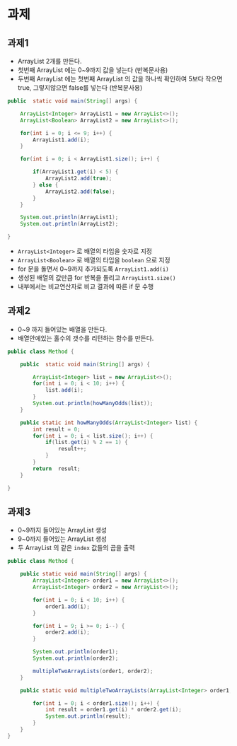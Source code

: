 과제
===

과제1
---

- ArrayList 2개를 만든다.
- 첫번째 ArrayList 에는 0~9까지 값을 넣는다 (반복문사용)
- 두번째 ArrayList 에는 첫번째 ArrayList 의 값을 하나씩 확인하여 5보다 작으면 true, 그렇지않으면 false를 넣는다 (반복문사용)

```java
public  static void main(String[] args) {

    ArrayList<Integer> ArrayList1 = new ArrayList<>();
    ArrayList<Boolean> ArrayList2 = new ArrayList<>();

    for(int i = 0; i <= 9; i++) {
        ArrayList1.add(i);
    }

    for(int i = 0; i < ArrayList1.size(); i++) {

        if(ArrayList1.get(i) < 5) {
            ArrayList2.add(true);
        } else {
            ArrayList2.add(false);
        }
    }

    System.out.println(ArrayList1);
    System.out.println(ArrayList2);

}
```

- `ArrayList<Integer>` 로 배열의 타입을 숫자로 지정
- `ArrayList<Boolean>` 로 배열의 타입을 `boolean` 으로 지정
- for 문을 돌면서 0~9까지 추가되도록 `ArrayList1.add(i)`
- 생성된 배열의 값만큼 for 반복을 돌리고 `ArrayList1.size()`
- 내부에서는 비교연산자로 비교 결과에 따른 if 문 수행

과제2
---

- 0~9 까지 들어있는 배열을 만든다.
- 배열안에있는 홀수의 갯수를 리턴하는 함수를 만든다.


```java
public class Method {

    public  static void main(String[] args) {

        ArrayList<Integer> list = new ArrayList<>();
        for(int i = 0; i < 10; i++) {
            list.add(i);
        }
        System.out.println(howManyOdds(list));
    }

    public static int howManyOdds(ArrayList<Integer> list) {
        int result = 0;
        for(int i = 0; i < list.size(); i++) {
            if(list.get(i) % 2 == 1) {
                result++;
            }
        }
        return  result;
    }

}
```

과제3
---

- 0~9까지 들어있는 ArrayList 생성
- 9~0까지 들어있는 ArrayList 생성
- 두 ArrayList 의 같은 `index` 값들의 곱을 출력

```java
public class Method {

    public static void main(String[] args) {
        ArrayList<Integer> order1 = new ArrayList<>();
        ArrayList<Integer> order2 = new ArrayList<>();

        for(int i = 0; i < 10; i++) {
            order1.add(i);
        }

        for(int i = 9; i >= 0; i--) {
            order2.add(i);
        }

        System.out.println(order1);
        System.out.println(order2);

        multipleTwoArrayLists(order1, order2);
    }

    public static void multipleTwoArrayLists(ArrayList<Integer> order1, ArrayList<Integer> order2) {

        for(int i = 0; i < order1.size(); i++) {
            int result = order1.get(i) * order2.get(i);
            System.out.println(result);
        }
    }
}
```